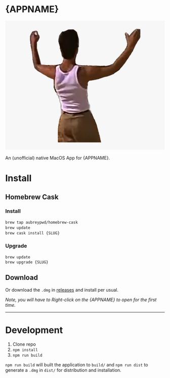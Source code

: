 # {APPNAME}

![](screenshot.png)

An (unofficial) native MacOS App for {APPNAME}.

# Install

## Homebrew Cask

### Install

```bash
brew tap aubreypwd/homebrew-cask
brew update
brew cask install {SLUG}
```

### Upgrade

```
brew update
brew upgrade {SLUG}
```

## Download

Or download the `.dmg` in [releases](https://github.com/aubreypwd/{SLUG}-mac/releases/latest) and install per usual.

_Note, you will have to Right-click on the {APPNAME} to open for the first time._

---

# Development

1. Clone repo
2. `npm install`
3. `npm run build`

`npm run build` will built the application to `build/` and  `npm run dist` to generate a `.dmg` in `dist/` for distribution and installation.
